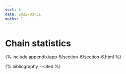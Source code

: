 ```yaml
---
sort: 6
date: 2022-03-31
maths: 1
---
```


# Chain statistics

{% include appendix/app-5/section-6/section-6.html %}

{% bibliography --cited %}
